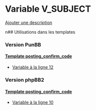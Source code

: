 # Variable V_SUBJECT
[Ajouter une description](https://fa-tvars.appspot.com/V_SUBJECT)

n## Utilisations dans les templates

### Version PunBB

#### [Template posting_confirm_code](punbb/posting_confirm_code.md)
* [Variable à la ligne 12](../punbb/posting_confirm_code.tpl#L12)

### Version phpBB2

#### [Template posting_confirm_code](subsilver/posting_confirm_code.md)
* [Variable à la ligne 10](../subsilver/posting_confirm_code.tpl#L10)
